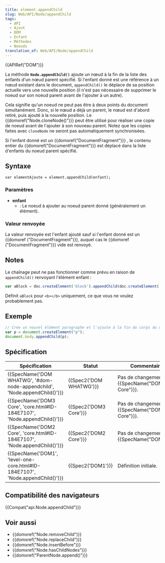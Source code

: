 ```yaml
---
title: element.appendChild
slug: Web/API/Node/appendChild
tags:
  - API
  - Ajout
  - DOM
  - Enfant
  - Méthodes
  - Noeuds
translation_of: Web/API/Node/appendChild
---
```

{{APIRef("DOM")}}

La méthode **`Node.appendChild()`** ajoute un nœud à la fin de la liste des enfants d'un nœud parent spécifié. Si l'enfant donné est une référence à un nœud existant dans le document, `appendChild()` le déplace de sa position actuelle vers une nouvelle position (il n'est pas nécessaire de supprimer le noeud sur son noeud parent avant de l'ajouter à un autre).

Cela signifie qu'un noeud ne peut pas être à deux points du document simultanément. Donc, si le nœud a déjà un parent, le nœud est d'abord retiré, puis ajouté à la nouvelle position. Le {{domxref("Node.cloneNode()")}} peut être utilisé pour réaliser une copie de noeud avant de l'ajouter à son nouveau parent. Notez que les copies faites avec `cloneNode` ne seront pas automatiquement synchronisées.

Si l'enfant donné est un {{domxref("DocumentFragment")}} , le contenu entier du {{domxref("DocumentFragment")}} est déplacé dans la liste d'enfants du noeud parent spécifié.

## Syntaxe

    var elementAjoute = element.appendChild(enfant);

### Paramètres

- **enfant**
  - : Le noeud à ajouter au noeud parent donné (généralement un élément).

### Valeur renvoyée

La valeur renvoyée est l'enfant ajouté sauf si l'enfant donné est un {{domxref ("DocumentFragment")}}, auquel cas le {{domxref ("DocumentFragment")}} vide est renvoyé.

## Notes

Le chaînage peut ne pas fonctionner comme prévu en raison de `appendChild()` renvoyant l'élément enfant :

```js
var aBlock = doc.createElement('block').appendChild(doc.createElement('b'));
```

Définit `aBlock` pour `<b></b>` uniquement, ce que vous ne voulez probablement pas.

## Exemple

```js
// Crée un nouvel élément paragraphe et l'ajoute à la fin du corps du document
var p = document.createElement("p");
document.body.appendChild(p);
```

## Spécification



| Spécification                                                                                            | Statut                           | Commentaire                                            |
| -------------------------------------------------------------------------------------------------------- | -------------------------------- | ------------------------------------------------------ |
| {{SpecName('DOM WHATWG', '#dom-node-appendchild', 'Node.appendChild()')}}         | {{Spec2('DOM WHATWG')}} | Pas de changement de {{SpecName("DOM3 Core")}}. |
| {{SpecName('DOM3 Core', 'core.html#ID-184E7107', 'Node.appendChild()')}}         | {{Spec2('DOM3 Core')}}     | Pas de changement de {{SpecName("DOM2 Core")}}. |
| {{SpecName('DOM2 Core', 'core.html#ID-184E7107', 'Node.appendChild()')}}         | {{Spec2('DOM2 Core')}}     | Pas de changement de {{SpecName("DOM1")}}.     |
| {{SpecName('DOM1', 'level-one-core.html#ID-184E7107', 'Node.appendChild()')}} | {{Spec2('DOM1')}}         | Définition initiale.                                   |

## Compatibilité des navigateurs

{{Compat("api.Node.appendChild")}}

## Voir aussi

- {{domxref("Node.removeChild")}}
- {{domxref("Node.replaceChild")}}
- {{domxref("Node.insertBefore")}}
- {{domxref("Node.hasChildNodes")}}
- {{domxref("ParentNode.append()")}}
